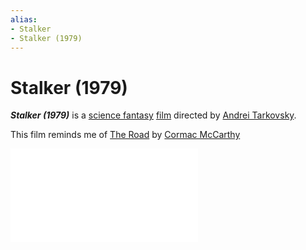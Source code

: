```yaml
---
alias:
- Stalker
- Stalker (1979)
---
```


# Stalker (1979)

_**Stalker (1979)**_ is a [science fantasy](../notes/science-fantasy.md) [film](film.md) directed by [Andrei Tarkovsky](andrei-tarkovsky.md).

This film reminds me of [The Road](the-road.md) by [Cormac McCarthy](cormac-mccarthy.md)

![20240527_061339](../entries/20240527_061339.md)
